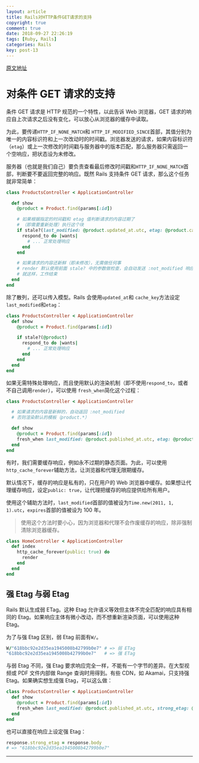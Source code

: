 ```yaml
---
layout: article
title: Rails对HTTP条件GET请求的支持
copyright: true
comment: true
date: 2018-09-27 22:26:19
tags: [Ruby, Rails]
categories: Rails
key: post-13
---
```


[原文地址](https://ruby-china.github.io/rails-guides/caching_with_rails.html#conditional-get-support)

对条件 GET 请求的支持
======
条件 GET 请求是 HTTP 规范的一个特性，以此告诉 Web 浏览器，GET 请求的响应自上次请求之后没有变化，可以放心从浏览器的缓存中读取。


<!-- more -->

为此，要传递`HTTP_IF_NONE_MATCH`和 `HTTP_IF_MODIFIED_SINCE`首部，其值分别为唯一的内容标识符和上一次改动时的时间戳。浏览器发送的请求，如果内容标识符（`etag`）或上一次修改的时间戳与服务器中的版本匹配，那么服务器只需返回一个空响应，把状态设为未修改。

服务器（也就是我们自己）要负责查看最后修改时间戳和`HTTP_IF_NONE_MATCH`首部，判断要不要返回完整的响应。既然 Rails 支持条件 GET 请求，那么这个任务就非常简单：

``` ruby
class ProductsController < ApplicationController

  def show
    @product = Product.find(params[:id])

    # 如果根据指定的时间戳和 etag 值判断请求的内容过期了
    # （即需要重新处理）执行这个块
    if stale?(last_modified: @product.updated_at.utc, etag: @product.cache_key)
      respond_to do |wants|
        # ... 正常处理响应
      end
    end

    # 如果请求的内容还新鲜（即未修改），无需做任何事
    # render 默认使用前面 stale? 中的参数做检查，会自动发送 :not_modified 响应
    # 就这样，工作结束
  end
end
```

除了散列，还可以传入模型。Rails 会使用`updated_at`和 `cache_key`方法设定`last_modified`和`etag`：

``` ruby
class ProductsController < ApplicationController
  def show
    @product = Product.find(params[:id])

    if stale?(@product)
      respond_to do |wants|
        # ... 正常处理响应
      end
    end
  end
end
```

如果无需特殊处理响应，而且使用默认的渲染机制（即不使用`respond_to`，或者不自己调用`render`），可以使用 `fresh_when`简化这个过程：

``` ruby
class ProductsController < ApplicationController

  # 如果请求的内容是新鲜的，自动返回 :not_modified
  # 否则渲染默认的模板（product.*）

  def show
    @product = Product.find(params[:id])
    fresh_when last_modified: @product.published_at.utc, etag: @product
  end
end
```

有时，我们需要缓存响应，例如永不过期的静态页面。为此，可以使用 `http_cache_forever`辅助方法，让浏览器和代理无限期缓存。

默认情况下，缓存的响应是私有的，只在用户的 Web 浏览器中缓存。如果想让代理缓存响应，设定`public: true`，让代理把缓存的响应提供给所有用户。

使用这个辅助方法时，`last_modified`首部的值被设为`Time.new(2011, 1, 1).utc`，`expires`首部的值被设为 100 年。


> 使用这个方法时要小心，因为浏览器和代理不会作废缓存的响应，除非强制清除浏览器缓存。


``` ruby
class HomeController < ApplicationController
  def index
    http_cache_forever(public: true) do
      render
    end
  end
end
```

强 Etag 与弱 Etag
-------
Rails 默认生成弱 ETag。这种 Etag 允许语义等效但主体不完全匹配的响应具有相同的 Etag。如果响应主体有微小改动，而不想重新渲染页面，可以使用这种 Etag。

为了与强 Etag 区别，弱 Etag 前面有`W/`。
``` ruby
W/"618bbc92e2d35ea1945008b42799b0e7" # => 弱 ETag
"618bbc92e2d35ea1945008b42799b0e7"   # => 强 ETag
```

与弱 Etag 不同，强 Etag 要求响应完全一样，不能有一个字节的差异。在大型视频或 PDF 文件内部做 Range 查询时用得到。有些 CDN，如 Akamai，只支持强 Etag。如果确实想生成强 Etag，可以这么做：

``` ruby
class ProductsController < ApplicationController
  def show
    @product = Product.find(params[:id])
    fresh_when last_modified: @product.published_at.utc, strong_etag: @product
  end
end
```

也可以直接在响应上设定强 Etag：

``` ruby
response.strong_etag = response.body
# => "618bbc92e2d35ea1945008b42799b0e7"
```
---